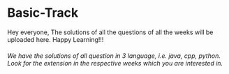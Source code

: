 # Basic-Track

 Hey everyone,
 The solutions of all the questions of all the weeks will be uploaded here.
 Happy Learning!!!
 ###### We have the solutions of all question in 3 language, i.e. java, cpp, python. Look for the extension in the respective weeks which you are interested in.

